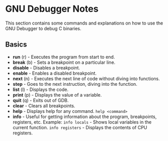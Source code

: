 # GNU Debugger Notes

This section contains some commands and explanations on how to use the GNU Debugger to debug C binaries.

## Basics

* **run** (r) - Executes the program from start to end.
* **break** (b) - Sets a breakpoint on a particular line.
* **disable** - Disables a breakpoint.
* **enable** - Enables a disabled breakpoint.
* **next** (n) - Executes the next line of code without diving into functions.
* **step** - Goes to the next instruction, diving into the function.
* **list** (l) - Displays the code.
* **print** (p) - Displays the value of a variable.
* **quit** (q) - Exits out of GDB.
* **clear** - Clears all breakpoints.
* **help** - Displays help for any command. `help <command>`
* **info** - Useful for getting information about the program, breakpoints, registers, etc. Example: `info locals` - Shows local variables in the current function. `info registers` - Displays the contents of CPU registers.
